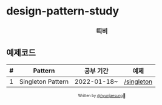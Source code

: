 # design-pattern-study

<!-- > Pursuing Perfection -->

<div align="center">

<h3> 띠비 </h3>
<!-- <p> 미세먼지 @집</p> -->

<!-- ![Start Date](https://img.shields.io/badge/Start%20Date-2022--01--18-23d16b.svg) -->

</div>

<!-- ## 목표

- React 에서 Design Pattern 활용법 이해하기
- JS 와 TS 예제코드 모두 만들어 보기
- 성실한 개발자 되기 -->


## 예제코드

| # | Pattern | 공부 기간 | 예제 |
| :--: | :-----: | :---------------: | :-------: |
| 1 | Singleton Pattern | 2022-01-18~ | [/singleton](singleton) |


<div align="center">

<sub><sup>Written by <a href="https://github.com/hyunjaesung">@hyunjaesung</a></sup></sub><small>🍕</small>

</div>
